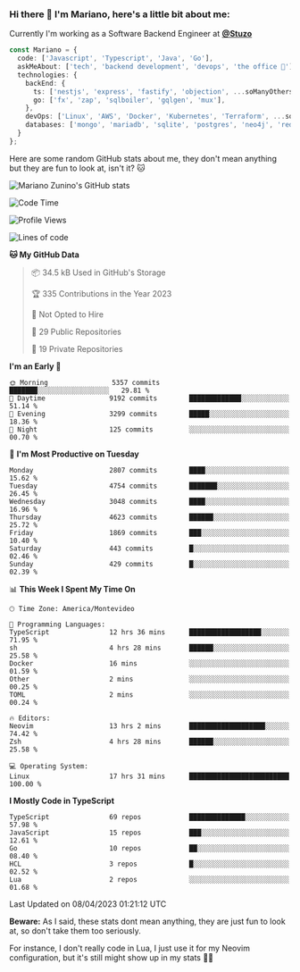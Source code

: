 ### Hi there 👋 I'm Mariano, here's a little bit about me:

Currently I'm working as a Software Backend Engineer at [**@Stuzo**](https://www.stuzo.com/)

```ts
const Mariano = {
  code: ['Javascript', 'Typescript', 'Java', 'Go'],
  askMeAbout: ['tech', 'backend development', 'devops', 'the office 💼'],
  technologies: {
    backEnd: {
      ts: ['nestjs', 'express', 'fastify', 'objection', ...soManyOthersFrameworks],
      go: ['fx', 'zap', 'sqlboiler', 'gqlgen', 'mux'],
    },
    devOps: ['Linux', 'AWS', 'Docker', 'Kubernetes', 'Terraform', ...soManyOthersTools],
    databases: ['mongo', 'mariadb', 'sqlite', 'postgres', 'neo4j', 'redis'],
  }
};
```

Here are some random GitHub stats about me, they don't mean anything but they are fun to look at, isn't it? 🐱

![Mariano Zunino's GitHub stats](https://github-readme-stats.vercel.app/api?username=marianozunino&count_private=true&show_icons=true&theme=radical)

<!--START_SECTION:waka-->
![Code Time](http://img.shields.io/badge/Code%20Time-669%20hrs%2018%20mins-blue)

![Profile Views](http://img.shields.io/badge/Profile%20Views-0-blue)

![Lines of code](https://img.shields.io/badge/From%20Hello%20World%20I%27ve%20Written-7.0%20million%20lines%20of%20code-blue)

**🐱 My GitHub Data** 

> 📦 34.5 kB Used in GitHub's Storage 
 > 
> 🏆 335 Contributions in the Year 2023
 > 
> 🚫 Not Opted to Hire
 > 
> 📜 29 Public Repositories 
 > 
> 🔑 19 Private Repositories 
 > 
**I'm an Early 🐤** 

```text
🌞 Morning                5357 commits        ███████░░░░░░░░░░░░░░░░░░   29.81 % 
🌆 Daytime                9192 commits        █████████████░░░░░░░░░░░░   51.14 % 
🌃 Evening                3299 commits        █████░░░░░░░░░░░░░░░░░░░░   18.36 % 
🌙 Night                  125 commits         ░░░░░░░░░░░░░░░░░░░░░░░░░   00.70 % 
```
📅 **I'm Most Productive on Tuesday** 

```text
Monday                   2807 commits        ████░░░░░░░░░░░░░░░░░░░░░   15.62 % 
Tuesday                  4754 commits        ███████░░░░░░░░░░░░░░░░░░   26.45 % 
Wednesday                3048 commits        ████░░░░░░░░░░░░░░░░░░░░░   16.96 % 
Thursday                 4623 commits        ██████░░░░░░░░░░░░░░░░░░░   25.72 % 
Friday                   1869 commits        ███░░░░░░░░░░░░░░░░░░░░░░   10.40 % 
Saturday                 443 commits         █░░░░░░░░░░░░░░░░░░░░░░░░   02.46 % 
Sunday                   429 commits         █░░░░░░░░░░░░░░░░░░░░░░░░   02.39 % 
```


📊 **This Week I Spent My Time On** 

```text
🕑︎ Time Zone: America/Montevideo

💬 Programming Languages: 
TypeScript               12 hrs 36 mins      ██████████████████░░░░░░░   71.95 % 
sh                       4 hrs 28 mins       ██████░░░░░░░░░░░░░░░░░░░   25.58 % 
Docker                   16 mins             ░░░░░░░░░░░░░░░░░░░░░░░░░   01.59 % 
Other                    2 mins              ░░░░░░░░░░░░░░░░░░░░░░░░░   00.25 % 
TOML                     2 mins              ░░░░░░░░░░░░░░░░░░░░░░░░░   00.24 % 

🔥 Editors: 
Neovim                   13 hrs 2 mins       ███████████████████░░░░░░   74.42 % 
Zsh                      4 hrs 28 mins       ██████░░░░░░░░░░░░░░░░░░░   25.58 % 

💻 Operating System: 
Linux                    17 hrs 31 mins      █████████████████████████   100.00 % 
```

**I Mostly Code in TypeScript** 

```text
TypeScript               69 repos            ██████████████░░░░░░░░░░░   57.98 % 
JavaScript               15 repos            ███░░░░░░░░░░░░░░░░░░░░░░   12.61 % 
Go                       10 repos            ██░░░░░░░░░░░░░░░░░░░░░░░   08.40 % 
HCL                      3 repos             █░░░░░░░░░░░░░░░░░░░░░░░░   02.52 % 
Lua                      2 repos             ░░░░░░░░░░░░░░░░░░░░░░░░░   01.68 % 
```




 Last Updated on 08/04/2023 01:21:12 UTC
<!--END_SECTION:waka-->

**Beware:** As I said, these stats dont mean anything, they are just fun to look at, so don't take them too seriously.

For instance, I don't really code in Lua, I just use it for my Neovim configuration, but it's still might show up in my stats 🤷‍♂️
